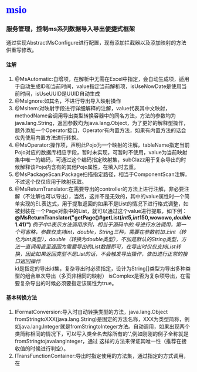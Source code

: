 # <font color=blue face="微软雅黑">msio</font>
### 服务管理，控制ms系列数据导入导出便捷式框架
通过实现AbstractMsConfigure进行配置，现有添加拦截器以及添加映射的方法供重写修改。
#### 注解
1. @MsAutomatic:自增项，在解析中无需在Excel中指定，会自动生成项，适用于自动生成ID和当前时间，value指定当前解析项，isUseNowDate是使用当前时间，isUseUUID是UUID自动生成
2. @MsIgnore:如其名，不进行导出导入映射操作
3. @MsItem:对映射字段进行详细解释的注解，value代表其中文映射，methodName会调用导出类型转换容器中的同名方法，方法的参数均为java.lang.String，返回参数均为java.lang.Object，为了更好的解释型操作，额外添加一个Operator接口，Operator有内置方法，如果有内置方法的话会优先使用内置方法进行转换。
4. @MsOperator:操作项，声明此Pojo为一个映射的注解，tableName指定当前Pojo对应的数据库相应字段，暂时未实现，可暂时不使用，value为当前映射集中唯一的编码，可通过这个编码指定映射集，subClazz用于复杂导出的时候解释该Pojo内含有的其他Pojo属性，在填入时去重。
5. @MsPackageScan:Package扫描指定路径，相当于ComponentScan注解，不过这个仅仅应用于映射获取。
6. @MsReturnTranslator:在需要导出的controller的方法上进行注解，非必要注解（不注解也可以导出），当然，这并不是无效的，其中的value属性时一个简单实现的EL表达式，用于提取返回的如果不是List的情况下进行格式调整，如被封装在一个Page对象中的List，就可以通过这个value进行提取，如下例：**@MsReturnTranslator("getPage()#getList($int$5,$int$150,wowowo,$double$1.41)")**
_例子中#表示方法调用序列，相当于源码中的.号进行方法调用，第一个可省略，参数仅支持int，double，String三种，需要在参数前加上$int$（转化为int类型），$double$（转换为double类型），不加是默认的String类型，方法一直调用直至返回为需要导出的List数据即可，在导出时仅仅支持List转换，因此如果返回类型不是List的话，不会触发导出操作，依旧进行正常的接口返回操作_  
id是指定的导出id集，复杂导出时必须指定，设计为String[]类型为导出多种类型的组合单次导出（多页非相同的映射）
isComplex是否为复杂项导出，在需要复杂导出的时候必须要指定该属性为true。
#### 基本转换方法
1. IFormatConversion:导入时自动转换类型的方法，java.lang.Object fromStringtoXXX(java.lang.String)是固定的方法名称，XXX为类型简称，例如java.lang.Integer就是fromStringtoInteger方法。自动调用，如果出现两个类简称相同的情况下，可以写入类全名去除所有的‘.’,例如刚刚的例子全称就是fromStringtojavalangInteger，通过
这样的方法来保证其唯一性（推荐在接收值的时候进行判空）。
2. ITransFunctionContainer:导出时指定使用的方法集，通过指定的方式调用，在

